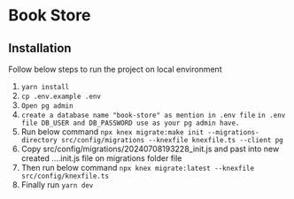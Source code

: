 # Book Store

## Installation

Follow below steps to run the project on local environment

1. `yarn install`
2. `cp .env.example .env`
3. `Open pg admin`
4. `create a database name "book-store" as mention in .env file`
   `in .env file DB_USER and DB_PASSWORD use as your pg admin have.`
5. Run below command
   `npx knex migrate:make init --migrations-directory src/config/migrations --knexfile knexfile.ts --client pg`
6. Copy src/config/migrations/20240708193228_init.js and past into new created ....init.js file on migrations folder file
7. Then run below command
   `npx knex migrate:latest --knexfile src/config/knexfile.ts`
8. Finally run `yarn dev`
